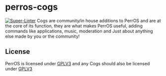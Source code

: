 # perros-cogs
[![Super-Linter](https://github.com/helsby-studios/perros-cogs/actions/workflows/super-linter.yml/badge.svg)](https://github.com/helsby-studios/perros-cogs/actions/workflows/super-linter.yml)
Cogs are community/in house additions to PerrOS and are at the core of its function, they are what makes PerrOS useful, adding commands like applications, music, moderation and Just about anything else made by you or the community!
## License
PerrOS is licensed under [GPLV3](https://choosealicense.com/licenses/gpl-3.0/) and any Cogs should also be licensed under [GPLV3](https://choosealicense.com/licenses/gpl-3.0/)
